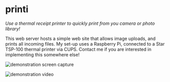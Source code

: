 # printi

_Use a thermal receipt printer to quickly print from you camera or photo library!_

This web server hosts a simple web site that allows image uploads, and prints all incoming files. My set-up uses a Raspberry Pi, connected to a Star TSP-100 thermal printer via CUPS. Contact me if you are interested in implementing this somewhere else!

![demonstration screen capture](https://i.imgur.com/fEe6o7N.gif)

![demonstration video](https://media.giphy.com/media/oHwxc07iraMRGEGOUD/giphy.gif)
